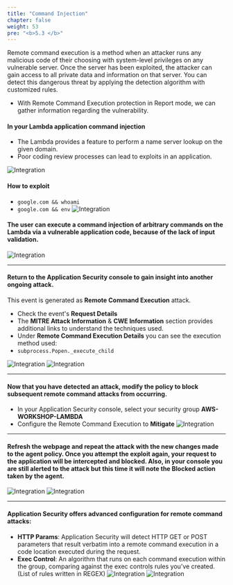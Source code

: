 ```yaml
---
title: "Command Injection"
chapter: false
weight: 53
pre: "<b>5.3 </b>"
---
```


Remote command execution is a method when an attacker runs any malicious code of their choosing with system-level privileges on any vulnerable server. Once the server has been exploited, the attacker can gain access to all private data and information on that server. You can detect this dangerous threat by applying the detection algorithm with customized rules.

- With Remote Command Execution protection in Report mode, we can gather information regarding the vulnerability.

#### In your Lambda application command injection
- The Lambda provides a feature to perform a name server lookup on the given domain.
- Poor coding review processes can lead to exploits in an application.

![Integration](/images/lambda-rce1.png)


#### How to exploit
- <code>google.com && whoami</code>
- <code>google.com && env</code>
![Integration](/images/rce-commands.png)

#### The user can execute a command injection of arbitrary commands on the Lambda via a vulnerable application code, because of the lack of input validation.

![Integration](/images/rce-env.png)

---

#### Return to the Application Security console to gain insight into another ongoing attack.

This event is generated as **Remote Command Execution** attack.

- Check the event's **Request Details** 
- The **MITRE Attack Information** & **CWE Information** section provides additional links to understand the techniques used.
- Under **Remote Command Execution Details** you can see the execution method used:
- <code>subprocess.Popen._execute_child</code>

![Integration](/images/rce-notblocked.png)
![Integration](/images/rce-rcedetails.png)

---

#### Now that you have detected an attack, modify the policy to block subsequent remote command attacks from occurring.
- In your Application Security console, select your security group **AWS-WORKSHOP-LAMBDA**
- Configure the Remote Command Execution to **Mitigate**
![Integration](/images/remote-enable.png)

---

#### Refresh the webpage and repeat the attack with the new changes made to the agent policy. Once you attempt the exploit again, your request to the application will be intercepted and blocked. Also, in your console you are still alerted to the attack but this time it will note the Blocked action taken by the agent.
![Integration](/images/block.png)
![Integration](/images/rce-blocked.png)

---

#### Application Security offers advanced configuration for remote command attacks:
- **HTTP Params**: Application Security will detect HTTP GET or POST parameters that result verbatim into a remote command execution in a code location executed during the request.
- **Exec Control**: An algorithm that runs on each command execution within the group, comparing against the exec controls rules you’ve created. (List of rules written in REGEX)
![Integration](/images/remote-adv-config.png)
![Integration](/images/remote-adv.png)

